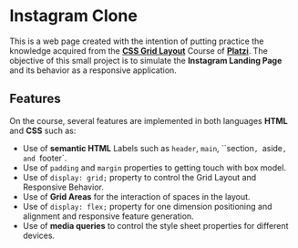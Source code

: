 # Instagram Clone
This is a web page created with the intention of putting practice the knowledge acquired from the [**CSS Grid Layout**](https://platzi.com/clases/css-grid-layout/?__cf_chl_jschl_tk__=36fc8b4d4acb91caabd8fc165606b94843917464-1603478245-0-AeDvv72r4SbLBBORXtY5tvxEjYhYdYQqfn2Fy_7Zcs9d2fBVlIoA7lYdkrARNjsRjsR0EhJvwoULJKkTzbqjvHbuQbwYaqV_n-Gw7UxVkJeOYEyqRUS9uY3F2EpYi-PFsACz4nwCGxQRTeft3WvG7xdsm_DVosY5Kq1nabR-5vvNv3YWW8109q7CwZ1IaIXAGxK6AijDORB1Tf8l2IGAicZoF-tWoc1s_1Ka2UhRNNjY351zemiI65nbEaKch3ISHAln2H7kP4YETh7brk4yc9cRgQiRigEBMVqQuReaUzbskv22FJM2WKM4fI4rY2WrtY9_qZ6YUgf80Z2LNS1Hoyzl_W7ehQzQIWbG7lxNl5nZ) Course of [**Platzi**](https://platzi.com/).
The objective of this small project is to simulate the **Instagram Landing Page** and its behavior as a responsive application.

## Features
On the course, several features are implemented in both languages **HTML** and **CSS** such as:

 - Use of **semantic HTML** Labels such as `header`, `main`, ``section`, `aside`, and `footer`.
 - Use of `padding` and `margin` properties to getting touch with box model.
 - Use of `display: grid;` property to control the Grid Layout and Responsive Behavior.
 - Use of **Grid Areas** for the interaction of spaces in the layout.
 - Use of `display: flex;` property for one dimension positioning and alignment and responsive feature generation.
 - Use of **media queries** to control the style sheet properties for different devices.